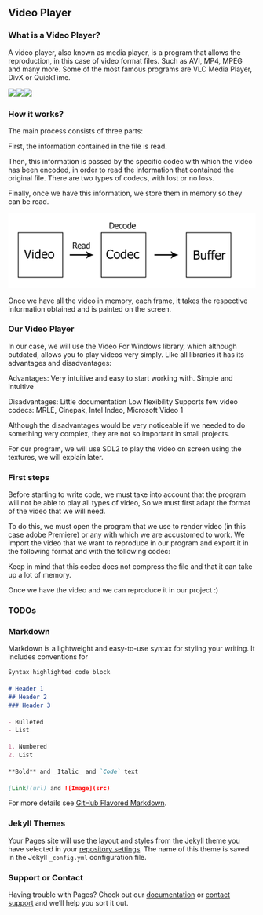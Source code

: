 ## Video Player

### What is a Video Player?

A video player, also known as media player, is a program that allows the reproduction, in this case of video format files. Such as AVI, MP4, MPEG and many more.
Some of the most famous programs are VLC Media Player, DivX or QuickTime.


<img src="http://simosystems.eu/images/vlc.gif" width="150"><img src="http://images.apple.com/euro/quicktime/download/images/icon_qt_big.jpg" width="150"><img src="http://www.albinoblacksheep.com/download/icon/wmp.png" width="150">



### How it works?

The main process consists of three parts:

First, the information contained in the file is read.

Then, this information is passed by the specific codec with which the video has been encoded, in order to read the information that contained the original file. There are two types of codecs, with lost or no loss.

Finally, once we have this information, we store them in memory so they can be read.



![](https://github.com/mizquierdo97/VideoPlayer/blob/master/docs/Process.jpg)



Once we have all the video in memory, each frame, it takes the respective information obtained and is painted on the screen.

### Our Video Player
In our case, we will use the Video For Windows library, 
which although outdated, allows you to play videos very simply. 
Like all libraries it has its advantages and disadvantages:

Advantages:
Very intuitive and easy to start working with.
Simple and intuitive

Disadvantages:
Little documentation
Low flexibility
Supports few video codecs: MRLE, Cinepak, Intel Indeo, Microsoft Video 1


Although the disadvantages would be very noticeable if we needed to do something very complex,
 they are not so important in small projects.

For our program, we will use SDL2 to play the video on screen using the textures, we will explain later.

### First steps

Before starting to write code, we must take into account that the 
program will not be able to play all types of video,
So we must first adapt the format of the video that we will need.

To do this, we must open the program that we use to render video (in this case adobe Premiere) or any with which we are accustomed to work.
We import the video that we want to reproduce in our program and export it in the following format and with the following codec:

Keep in mind that this codec does not compress the file and that it can take up a lot of memory.

Once we have the video and we can reproduce it in our project :)

### TODOs

### Markdown

Markdown is a lightweight and easy-to-use syntax for styling your writing. It includes conventions for

```markdown
Syntax highlighted code block

# Header 1
## Header 2
### Header 3

- Bulleted
- List

1. Numbered
2. List

**Bold** and _Italic_ and `Code` text

[Link](url) and ![Image](src)
```

For more details see [GitHub Flavored Markdown](https://guides.github.com/features/mastering-markdown/).

### Jekyll Themes

Your Pages site will use the layout and styles from the Jekyll theme you have selected in your [repository settings](https://github.com/mizquierdo97/VideoPlayer/settings). The name of this theme is saved in the Jekyll `_config.yml` configuration file.

### Support or Contact

Having trouble with Pages? Check out our [documentation](https://help.github.com/categories/github-pages-basics/) or [contact support](https://github.com/contact) and we’ll help you sort it out.
